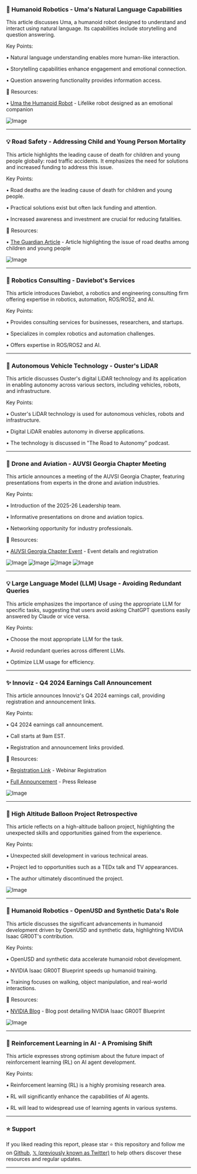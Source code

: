### 🤖 Humanoid Robotics - Uma's Natural Language Capabilities

This article discusses Uma, a humanoid robot designed to understand and interact using natural language.  Its capabilities include storytelling and question answering.

Key Points:

• Natural language understanding enables more human-like interaction.


•  Storytelling capabilities enhance engagement and emotional connection.


• Question answering functionality provides information access.


🔗 Resources:

• [Uma the Humanoid Robot](https://iotworldtoday.com/robotics/lifelike-humanoid-robot-designed-to-be-emotional-companion-…) - Lifelike robot designed as an emotional companion


![Image](https://pbs.twimg.com/media/GkpQcL_WgAAnyoq?format=jpg&name=small)



---

### 💡 Road Safety - Addressing Child and Young Person Mortality

This article highlights the leading cause of death for children and young people globally: road traffic accidents.  It emphasizes the need for solutions and increased funding to address this issue.

Key Points:

• Road deaths are the leading cause of death for children and young people.


• Practical solutions exist but often lack funding and attention.


• Increased awareness and investment are crucial for reducing fatalities.


🔗 Resources:

• [The Guardian Article](https://ow.ly/sy7b50V58ZK) -  Article highlighting the issue of road deaths among children and young people


![Image](https://pbs.twimg.com/media/GknyS7oWUAAU-r6?format=jpg&name=small)



---

### 🚀 Robotics Consulting - Daviebot's Services

This article introduces Daviebot, a robotics and engineering consulting firm offering expertise in robotics, automation, ROS/ROS2, and AI.

Key Points:

•  Provides consulting services for businesses, researchers, and startups.


• Specializes in complex robotics and automation challenges.


• Offers expertise in ROS/ROS2 and AI.



---

### 🤖 Autonomous Vehicle Technology - Ouster's LiDAR

This article discusses Ouster's digital LiDAR technology and its application in enabling autonomy across various sectors, including vehicles, robots, and infrastructure.

Key Points:

• Ouster's LiDAR technology is used for autonomous vehicles, robots and infrastructure.


• Digital LiDAR enables autonomy in diverse applications.


•  The technology is discussed in "The Road to Autonomy" podcast.



---

### 🚀 Drone and Aviation - AUVSI Georgia Chapter Meeting

This article announces a meeting of the AUVSI Georgia Chapter, featuring presentations from experts in the drone and aviation industries.

Key Points:

•  Introduction of the 2025-26 Leadership team.


• Informative presentations on drone and aviation topics.


• Networking opportunity for industry professionals.


🔗 Resources:

• [AUVSI Georgia Chapter Event](https://auvsigeorgia.com/#events) - Event details and registration


![Image](https://pbs.twimg.com/media/GkpFJRZW8AAvsdG?format=jpg&name=360x360)
![Image](https://pbs.twimg.com/media/GkpFJuRXcAAm_kf?format=jpg&name=360x360)
![Image](https://pbs.twimg.com/media/GkpFKFsXUAAPr-e?format=jpg&name=360x360)
![Image](https://pbs.twimg.com/media/GkpFKeiWwAAUxiL?format=jpg&name=360x360)



---

### 💡 Large Language Model (LLM) Usage -  Avoiding Redundant Queries

This article emphasizes the importance of using the appropriate LLM for specific tasks, suggesting that users avoid asking ChatGPT questions easily answered by Claude or vice versa.

Key Points:


• Choose the most appropriate LLM for the task.


• Avoid redundant queries across different LLMs.


• Optimize LLM usage for efficiency.


---

### ✨ Innoviz - Q4 2024 Earnings Call Announcement

This article announces Innoviz's Q4 2024 earnings call, providing registration and announcement links.

Key Points:


• Q4 2024 earnings call announcement.


• Call starts at 9am EST.


• Registration and announcement links provided.


🔗 Resources:

• [Registration Link](https://touchconference.zoom.us/webinar/register/WN_7V8snopISgqFe_ypMg0RpQ#/registration) - Webinar Registration


• [Full Announcement](https://prnewswire.com/il/news-releases/innoviz-sets-fourth-quarter-and-full-year-2024-conference-call-for-wednesday-february-26-at-900-am-et-302371196.html) -  Press Release


![Image](https://pbs.twimg.com/media/Gko9OwaWUAAhVXy?format=jpg&name=small)


---

### 🤖  High Altitude Balloon Project Retrospective

This article reflects on a high-altitude balloon project, highlighting the unexpected skills and opportunities gained from the experience.

Key Points:


•  Unexpected skill development in various technical areas.


• Project led to opportunities such as a TEDx talk and TV appearances.


• The author ultimately discontinued the project.



![Image](https://pbs.twimg.com/media/GklE3PpXkAIREbZ?format=jpg&name=small)


---

### 🤖 Humanoid Robotics - OpenUSD and Synthetic Data's Role

This article discusses the significant advancements in humanoid development driven by OpenUSD and synthetic data, highlighting NVIDIA Isaac GR00T's contribution.

Key Points:


• OpenUSD and synthetic data accelerate humanoid robot development.


• NVIDIA Isaac GR00T Blueprint speeds up humanoid training.


• Training focuses on walking, object manipulation, and real-world interactions.


🔗 Resources:

• [NVIDIA Blog](https://nvda.ws/4k7cfrS) -  Blog post detailing NVIDIA Isaac GR00T Blueprint


![Image](https://pbs.twimg.com/amplify_video_thumb/1892648935820304384/img/-NeDTVqlyUeQWsxI.jpg)


---

### 🤖 Reinforcement Learning in AI - A Promising Shift

This article expresses strong optimism about the future impact of reinforcement learning (RL) on AI agent development.

Key Points:


• Reinforcement learning (RL) is a highly promising research area.


• RL will significantly enhance the capabilities of AI agents.


• RL will lead to widespread use of learning agents in various systems.


---

### ⭐️ Support

If you liked reading this report, please star ⭐️ this repository and follow me on [Github](https://github.com/Drix10), [𝕏 (previously known as Twitter)](https://x.com/DRIX_10_) to help others discover these resources and regular updates.

---